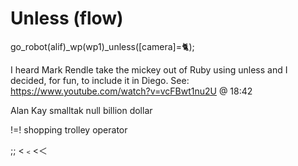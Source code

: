 # Unless (flow)

go_robot(alif)_wp(wp1)_unless([camera]=🐈);


I heard Mark Rendle take the mickey out of Ruby using unless and I decided, for fun, to include it in Diego. See: https://www.youtube.com/watch?v=vcFBwt1nu2U @ 18:42



Alan Kay smalltak null billion dollar

!=! shopping trolley operator


;;
<﹤<＜
>